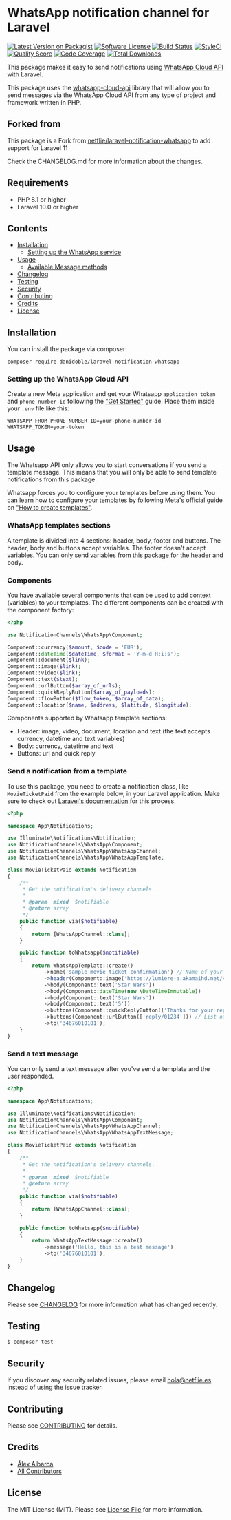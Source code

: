 # WhatsApp notification channel for Laravel

[![Latest Version on Packagist](https://img.shields.io/packagist/v/danidoble/laravel-notification-whatsapp.svg?style=flat-square)](https://packagist.org/packages/danidoble/laravel-notification-whatsapp/)
[![Software License](https://img.shields.io/badge/license-MIT-brightgreen.svg?style=flat-square)](LICENSE.md)
[![Build Status](https://img.shields.io/github/workflow/status/danidoble/laravel-notification-whatsapp/Tests.svg?style=flat-square)](https://github.com/danidoble/laravel-notification-whatsapp/actions)
[![StyleCI](https://github.styleci.io/repos/576005059/shield)](hhttps://github.styleci.io/repos/576005059)
[![Quality Score](https://img.shields.io/scrutinizer/g/danidoble/laravel-notification-whatsapp.svg?style=flat-square)](https://scrutinizer-ci.com/g/danidoble/laravel-notification-whatsapp)
[![Code Coverage](https://img.shields.io/scrutinizer/coverage/g/danidoble/laravel-notification-whatsapp/main.svg?style=flat-square)](https://scrutinizer-ci.com/g/danidoble/laravel-notification-whatsapp?branch=main)
[![Total Downloads](https://img.shields.io/packagist/dt/danidoble/laravel-notification-whatsapp.svg?style=flat-square)](https://packagist.org/packages/danidoble/laravel-notification-whatsapp/)

This package makes it easy to send notifications
using [WhatsApp Cloud API](https://developers.facebook.com/docs/whatsapp/cloud-api/) with Laravel.

This package uses the [whatsapp-cloud-api](https://github.com/netflie/whatsapp-cloud-api) library that will allow you to
send messages via the WhatsApp Cloud API from any type of project and framework written in PHP.

## Forked from

This package is a Fork
from [netflie/laravel-notification-whatsapp](https://github.com/netflie/laravel-notification-whatsapp) to add support
for Laravel 11

Check the CHANGELOG.md for more information about the changes.

## Requirements

- PHP 8.1 or higher
- Laravel 10.0 or higher

## Contents

- [Installation](#installation)
    - [Setting up the WhatsApp service](#setting-up-the-WhatsApp-service)
- [Usage](#usage)
    - [Available Message methods](#available-message-methods)
- [Changelog](#changelog)
- [Testing](#testing)
- [Security](#security)
- [Contributing](#contributing)
- [Credits](#credits)
- [License](#license)

## Installation

You can install the package via composer:

```
composer require danidoble/laravel-notification-whatsapp
```

### Setting up the WhatsApp Cloud API

Create a new Meta application and get your Whatsapp `application token` and `phone number id` following
the ["Get Started"](https://developers.facebook.com/docs/whatsapp/cloud-api/get-started?locale=en_US#set-up-developer-assets)
guide. Place them inside your `.env` file like this:

```dotenv
WHATSAPP_FROM_PHONE_NUMBER_ID=your-phone-number-id
WHATSAPP_TOKEN=your-token

```

## Usage

The Whatsapp API only allows you to start conversations if you send a template message. This means that you will only be
able to send template notifications from this package.

Whatsapp forces you to configure your templates before using them. You can learn how to configure your templates by
following Meta's official guide
on ["How to create templates"](https://developers.facebook.com/docs/whatsapp/cloud-api/guides/send-message-templates).

### WhatsApp templates sections

A template is divided into 4 sections: header, body, footer and buttons. The header, body and buttons accept variables.
The footer doesn't accept variables. You can only send variables from this package for the header and body.

### Components

You have available several components that can be used to add context (variables) to your templates. The different
components can be created with the component factory:

```php
<?php

use NotificationChannels\WhatsApp\Component;

Component::currency($amount, $code = 'EUR');
Component::dateTime($dateTime, $format = 'Y-m-d H:i:s');
Component::document($link);
Component::image($link);
Component::video($link);
Component::text($text);
Component::urlButton($array_of_urls);
Component::quickReplyButton($array_of_payloads);
Component::flowButton($flow_token, $array_of_data);
Component::location($name, $address, $latitude, $longitude);
```

Components supported by Whatsapp template sections:

- Header: image, video, document, location and text (the text accepts currency, datetime and text variables)
- Body: currency, datetime and text
- Buttons: url and quick reply

### Send a notification from a template

To use this package, you need to create a notification class, like `MovieTicketPaid` from the example below, in your
Laravel application. Make sure to check out [Laravel's documentation](https://laravel.com/docs/master/notifications) for
this process.

```php
<?php

namespace App\Notifications;

use Illuminate\Notifications\Notification;
use NotificationChannels\WhatsApp\Component;
use NotificationChannels\WhatsApp\WhatsAppChannel;
use NotificationChannels\WhatsApp\WhatsAppTemplate;

class MovieTicketPaid extends Notification
{
    /**
     * Get the notification's delivery channels.
     *
     * @param  mixed  $notifiable
     * @return array
     */
    public function via($notifiable)
    {
        return [WhatsAppChannel::class];
    }

    public function toWhatsapp($notifiable)
    {
        return WhatsAppTemplate::create()
            ->name('sample_movie_ticket_confirmation') // Name of your configured template
            ->header(Component::image('https://lumiere-a.akamaihd.net/v1/images/image_c671e2ee.jpeg'))
            ->body(Component::text('Star Wars'))
            ->body(Component::dateTime(new \DateTimeImmutable))
            ->body(Component::text('Star Wars'))
            ->body(Component::text('5'))
            ->buttons(Component::quickReplyButton(['Thanks for your reply!']))
            ->buttons(Component::urlButton(['reply/01234'])) // List of url suffixes
            ->to('34676010101');
    }
}
```

### Send a text message

You can only send a text message after you've send a template and the user responded.

```php
<?php

namespace App\Notifications;

use Illuminate\Notifications\Notification;
use NotificationChannels\WhatsApp\Component;
use NotificationChannels\WhatsApp\WhatsAppChannel;
use NotificationChannels\WhatsApp\WhatsAppTextMessage;

class MovieTicketPaid extends Notification
{
    /**
     * Get the notification's delivery channels.
     *
     * @param  mixed  $notifiable
     * @return array
     */
    public function via($notifiable)
    {
        return [WhatsAppChannel::class];
    }

    public function toWhatsapp($notifiable)
    {
        return WhatsAppTextMessage::create()
            ->message('Hello, this is a test message')
            ->to('34676010101');
    }
}
```


## Changelog

Please see [CHANGELOG](CHANGELOG.md) for more information what has changed recently.

## Testing

``` bash
$ composer test
```

## Security

If you discover any security related issues, please email hola@netflie.es instead of using the issue tracker.

## Contributing

Please see [CONTRIBUTING](CONTRIBUTING.md) for details.

## Credits

- [Álex Albarca](https://github.com/netflie)
- [All Contributors](../../contributors)

## License

The MIT License (MIT). Please see [License File](LICENSE.md) for more information.
